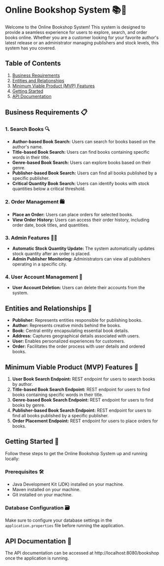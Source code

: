 # Online Bookshop System 📚🛒

Welcome to the Online Bookshop System! This system is designed to provide a seamless experience for users to explore, search, and order books online. Whether you are a customer looking for your favorite author's latest release or an administrator managing publishers and stock levels, this system has you covered.

## Table of Contents
1. [Business Requirements](#business-requirements)
2. [Entities and Relationships](#entities-and-relationships)
3. [Minimum Viable Product (MVP) Features](#minimum-viable-product-mvp-features)
4. [Getting Started](#getting-started)
5. [API Documentation](#api-documentation)

## Business Requirements 📋
### 1. Search Books 🔍
   - **Author-based Book Search:** Users can search for books based on the author's name.
   - **Title-based Book Search:** Users can find books containing specific words in their title.
   - **Genre-based Book Search:** Users can explore books based on their genre.
   - **Publisher-based Book Search:** Users can find all books published by a specific publisher.
   - **Critical Quantity Book Search:** Users can identify books with stock quantities below a critical threshold.

### 2. Order Management 🛍️
   - **Place an Order:** Users can place orders for selected books.
   - **View Order History:** Users can access their order history, including order date, book titles, and quantities.

### 3. Admin Features 👩‍💼
   - **Automatic Stock Quantity Update:** The system automatically updates stock quantity after an order is placed.
   - **Admin Publisher Monitoring:** Administrators can view all publishers operating in a specific city.

### 4. User Account Management 👤
   - **User Account Deletion:** Users can delete their accounts from the system.

## Entities and Relationships 🤝
- **Publisher:** Represents entities responsible for publishing books.
- **Author:** Represents creative minds behind the books.
- **Book:** Central entity encapsulating essential book details.
- **Address:** Captures geographical details associated with users.
- **User:** Enables personalized experiences for customers.
- **Order:** Facilitates the order process with user details and ordered books.

## Minimum Viable Product (MVP) Features 💼
1. **User Book Search Endpoint:** REST endpoint for users to search books by author.
2. **Title-based Book Search Endpoint:** REST endpoint for users to find books containing specific words in their title.
3. **Genre-based Book Search Endpoint:** REST endpoint for users to find books by genre.
4. **Publisher-based Book Search Endpoint:** REST endpoint for users to find all books published by a specific publisher.
5. **Order Placement Endpoint:** REST endpoint for users to place orders for books.

## Getting Started 🚀
Follow these steps to get the Online Bookshop System up and running locally:

### Prerequisites 🛠️
- Java Development Kit (JDK) installed on your machine.
- Maven installed on your machine.
- Git installed on your machine.

### Database Configuration 🗃️
Make sure to configure your database settings in the `application.properties` file before running the application.

## API Documentation 📖
The API documentation can be accessed at http://localhost:8080/bookshop once the application is running.
